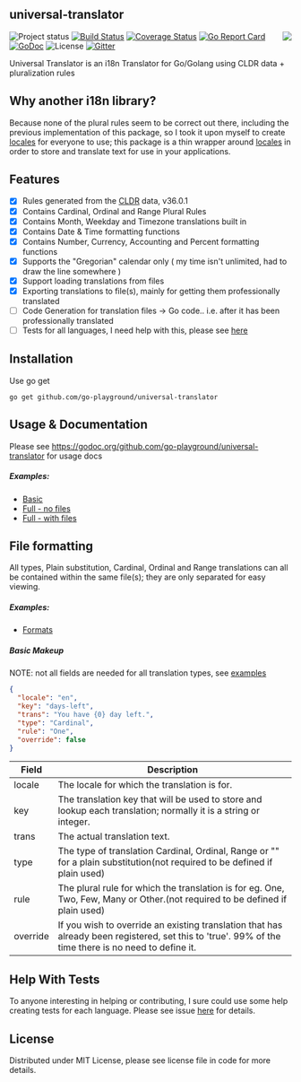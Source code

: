 ## universal-translator

<img align="right" src="https://raw.githubusercontent.com/go-playground/universal-translator/master/logo.png">![Project status](https://img.shields.io/badge/version-0.18.0-green.svg)
[![Build Status](https://travis-ci.org/go-playground/universal-translator.svg?branch=master)](https://travis-ci.org/go-playground/universal-translator)
[![Coverage Status](https://coveralls.io/repos/github/go-playground/universal-translator/badge.svg)](https://coveralls.io/github/go-playground/universal-translator)
[![Go Report Card](https://goreportcard.com/badge/github.com/go-playground/universal-translator)](https://goreportcard.com/report/github.com/go-playground/universal-translator)
[![GoDoc](https://godoc.org/github.com/go-playground/universal-translator?status.svg)](https://godoc.org/github.com/go-playground/universal-translator)
![License](https://img.shields.io/dub/l/vibe-d.svg)
[![Gitter](https://badges.gitter.im/go-playground/universal-translator.svg)](https://gitter.im/go-playground/universal-translator?utm_source=badge&utm_medium=badge&utm_campaign=pr-badge)

Universal Translator is an i18n Translator for Go/Golang using CLDR data + pluralization rules

## Why another i18n library?

Because none of the plural rules seem to be correct out there, including the previous implementation of this package,
so I took it upon myself to create [locales](https://github.com/go-playground/locales) for everyone to use; this package
is a thin wrapper around [locales](https://github.com/go-playground/locales) in order to store and translate text for
use in your applications.

## Features

- [x] Rules generated from the [CLDR](http://cldr.unicode.org/index/downloads) data, v36.0.1
- [x] Contains Cardinal, Ordinal and Range Plural Rules
- [x] Contains Month, Weekday and Timezone translations built in
- [x] Contains Date & Time formatting functions
- [x] Contains Number, Currency, Accounting and Percent formatting functions
- [x] Supports the "Gregorian" calendar only ( my time isn't unlimited, had to draw the line somewhere )
- [x] Support loading translations from files
- [x] Exporting translations to file(s), mainly for getting them professionally translated
- [ ] Code Generation for translation files -> Go code.. i.e. after it has been professionally translated
- [ ] Tests for all languages, I need help with this, please see [here](https://github.com/go-playground/locales/issues/1)

## Installation

Use go get

```shell
go get github.com/go-playground/universal-translator
```

## Usage & Documentation

Please see https://godoc.org/github.com/go-playground/universal-translator for usage docs

##### Examples:

- [Basic](https://github.com/go-playground/universal-translator/tree/master/_examples/basic)
- [Full - no files](https://github.com/go-playground/universal-translator/tree/master/_examples/full-no-files)
- [Full - with files](https://github.com/go-playground/universal-translator/tree/master/_examples/full-with-files)

## File formatting

All types, Plain substitution, Cardinal, Ordinal and Range translations can all be contained within the same file(s);
they are only separated for easy viewing.

##### Examples:

- [Formats](https://github.com/go-playground/universal-translator/tree/master/_examples/file-formats)

##### Basic Makeup

NOTE: not all fields are needed for all translation types, see [examples](https://github.com/go-playground/universal-translator/tree/master/_examples/file-formats)

```json
{
  "locale": "en",
  "key": "days-left",
  "trans": "You have {0} day left.",
  "type": "Cardinal",
  "rule": "One",
  "override": false
}
```

| Field    | Description                                                                                                                                          |
| -------- | ---------------------------------------------------------------------------------------------------------------------------------------------------- |
| locale   | The locale for which the translation is for.                                                                                                         |
| key      | The translation key that will be used to store and lookup each translation; normally it is a string or integer.                                      |
| trans    | The actual translation text.                                                                                                                         |
| type     | The type of translation Cardinal, Ordinal, Range or "" for a plain substitution(not required to be defined if plain used)                            |
| rule     | The plural rule for which the translation is for eg. One, Two, Few, Many or Other.(not required to be defined if plain used)                         |
| override | If you wish to override an existing translation that has already been registered, set this to 'true'. 99% of the time there is no need to define it. |

## Help With Tests

To anyone interesting in helping or contributing, I sure could use some help creating tests for each language.
Please see issue [here](https://github.com/go-playground/locales/issues/1) for details.

## License

Distributed under MIT License, please see license file in code for more details.
